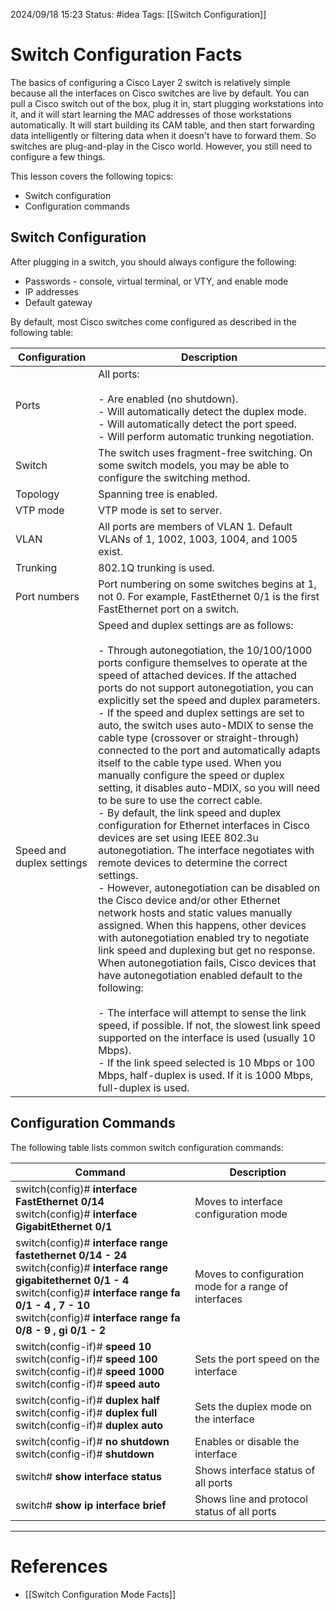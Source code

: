 2024/09/18 15:23
Status: #idea
Tags: [[Switch Configuration]]

# Switch Configuration Facts


The basics of configuring a Cisco Layer 2 switch is relatively simple because all the interfaces on Cisco switches are live by default. You can pull a Cisco switch out of the box, plug it in, start plugging workstations into it, and it will start learning the MAC addresses of those workstations automatically. It will start building its CAM table, and then start forwarding data intelligently or filtering data when it doesn't have to forward them. So switches are plug-and-play in the Cisco world. However, you still need to configure a few things.

This lesson covers the following topics:

- Switch configuration
- Configuration commands

## Switch Configuration

After plugging in a switch, you should always configure the following:

- Passwords - console, virtual terminal, or VTY, and enable mode
- IP addresses
- Default gateway

By default, most Cisco switches come configured as described in the following table:

|Configuration|Description|
|---|---|
|Ports|All ports:<br><br>- Are enabled (no shutdown).<br>- Will automatically detect the duplex mode.<br>- Will automatically detect the port speed.<br>- Will perform automatic trunking negotiation.|
|Switch|The switch uses fragment-free switching. On some switch models, you may be able to configure the switching method.|
|Topology|Spanning tree is enabled.|
|VTP mode|VTP mode is set to server.|
|VLAN|All ports are members of VLAN 1. Default VLANs of 1, 1002, 1003, 1004, and 1005 exist.|
|Trunking|802.1Q trunking is used.|
|Port numbers|Port numbering on some switches begins at 1, not 0. For example, FastEthernet 0/1 is the first FastEthernet port on a switch.|
|Speed and duplex settings|Speed and duplex settings are as follows:<br><br>- Through autonegotiation, the 10/100/1000 ports configure themselves to operate at the speed of attached devices. If the attached ports do not support autonegotiation, you can explicitly set the speed and duplex parameters.<br>- If the speed and duplex settings are set to auto, the switch uses auto-MDIX to sense the cable type (crossover or straight-through) connected to the port and automatically adapts itself to the cable type used. When you manually configure the speed or duplex setting, it disables auto-MDIX, so you will need to be sure to use the correct cable.<br>- By default, the link speed and duplex configuration for Ethernet interfaces in Cisco devices are set using IEEE 802.3u autonegotiation. The interface negotiates with remote devices to determine the correct settings.<br>- However, autonegotiation can be disabled on the Cisco device and/or other Ethernet network hosts and static values manually assigned. When this happens, other devices with autonegotiation enabled try to negotiate link speed and duplexing but get no response. When autonegotiation fails, Cisco devices that have autonegotiation enabled default to the following:<br><br>- The interface will attempt to sense the link speed, if possible. If not, the slowest link speed supported on the interface is used (usually 10 Mbps).<br>- If the link speed selected is 10 Mbps or 100 Mbps, half-duplex is used. If it is 1000 Mbps, full-duplex is used.|

## Configuration Commands

The following table lists common switch configuration commands:

|Command|Description|
|---|---|
|switch(config)# **interface FastEthernet 0/14**  <br>switch(config)# **interface GigabitEthernet 0/1**|Moves to interface configuration mode|
|switch(config)# **interface range fastethernet 0/14 - 24**  <br>switch(config)# **interface range gigabitethernet 0/1 - 4**  <br>switch(config)# **interface range fa 0/1 - 4 , 7 - 10**  <br>switch(config)# **interface range fa 0/8 - 9 , gi 0/1 - 2**|Moves to configuration mode for a range of interfaces|
|switch(config-if)# **speed 10**  <br>switch(config-if)# **speed 100**  <br>switch(config-if)# **speed 1000**  <br>switch(config-if)# **speed auto**|Sets the port speed on the interface|
|switch(config-if)# **duplex half**  <br>switch(config-if)# **duplex full**  <br>switch(config-if)# **duplex auto**|Sets the duplex mode on the interface|
|switch(config-if)# **no shutdown**  <br>switch(config-if)# **shutdown**|Enables or disable the interface|
|switch# **show interface status**|Shows interface status of all ports|
|switch# **show ip interface brief**|Shows line and protocol status of all ports|




---
# References

- [[Switch Configuration Mode Facts]]
